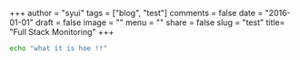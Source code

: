 +++
author = "syui"
tags = ["blog", "test"]
comments = false
date = "2016-01-01"
draft = false
image = ""
menu = ""
share = false
slug = "test"
title= "Full Stack Monitoring"
+++

```bash
echo "what it is hoe !!"
```
